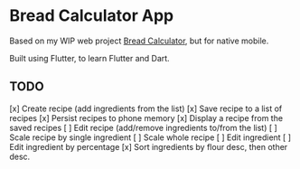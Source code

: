 # Bread Calculator App

Based on my WIP web project [Bread Calculator](https://github.com/juanojeda/bread-calculator), but for native mobile.

Built using Flutter, to learn Flutter and Dart.


## TODO

[x] Create recipe (add ingredients from the list)
[x] Save recipe to a list of recipes
[x] Persist recipes to phone memory
[x] Display a recipe from the saved recipes
[ ] Edit recipe (add/remove ingredients to/from the list)
[ ] Scale recipe by single ingredient
[ ] Scale whole recipe
[ ] Edit ingredient
[ ] Edit ingredient by percentage
[x] Sort ingredients by flour desc, then other desc.